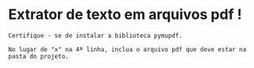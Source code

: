 <h1> Extrator de texto em arquivos pdf ! </h1>

```
Certifique - se de instalar a biblioteca pymupdf.

No lugar de "x" na 4ª linha, inclua o arquivo pdf que deve estar na pasta do projeto.

```